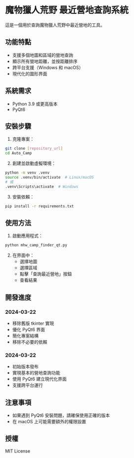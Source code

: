 # 魔物獵人荒野 最近營地查詢系統

這是一個用於查詢魔物獵人荒野中最近營地的工具。

## 功能特點

- 支援多個地圖和區域的營地查詢
- 顯示所有營地距離，並按距離排序
- 跨平台支援（Windows 和 macOS）
- 現代化的圖形界面

## 系統需求

- Python 3.9 或更高版本
- PyQt6

## 安裝步驟

1. 克隆專案：
```bash
git clone [repository_url]
cd Auto_Camp
```

2. 創建並啟動虛擬環境：
```bash
python -m venv .venv
source .venv/bin/activate  # Linux/macOS
# 或
.venv\Scripts\activate  # Windows
```

3. 安裝依賴：
```bash
pip install -r requirements.txt
```

## 使用方法

1. 啟動應用程式：
```bash
python mhw_camp_finder_qt.py
```

2. 在界面中：
   - 選擇地圖
   - 選擇區域
   - 點擊「查詢最近營地」按鈕
   - 查看結果

## 開發進度

### 2024-03-22
- 移除舊版 tkinter 實現
- 優化 PyQt6 界面
- 簡化專案結構
- 移除不必要的依賴

### 2024-03-22
- 初始版本發布
- 實現基本的營地查詢功能
- 使用 PyQt6 建立現代化界面
- 支援跨平台運行

## 注意事項

- 如果遇到 PyQt6 安裝問題，請確保使用正確的版本
- 在 macOS 上可能需要額外的權限設置

## 授權

MIT License 